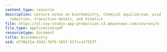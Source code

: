```yaml
---
content_type: resource
description: Lecture notes on biochemistry, chemical equilibrium, acid base, oxidation
  reduction, transition metals, and kinetics.
file: https://ol-ocw-studio-app-production.s3.amazonaws.com/courses/5-111-principles-of-chemical-science-fall-2008/ef38e21a42d17bf6165f51fcca1f5237_lecnotes36.pdf
file_type: application/pdf
resourcetype: Document
title: Biochemistry
uid: ef38e21a-42d1-7bf6-165f-51fcca1f5237
---
```

